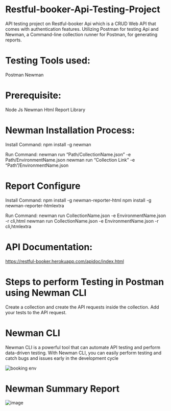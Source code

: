 # Restful-booker-Api-Testing-Project
API testing project on Restful-booker Api which is a CRUD Web API that comes with authentication features. Utilizing Postman for testing Api and Newman, a Command-line collection runner for Postman, for generating reports.

# Testing Tools used:
Postman
Newman

# Prerequisite:
Node Js
Newman
Html Report Library

# Newman Installation Process:
Install Command:
npm install -g newman

Run Command: 
newman run “Path/CollectionName.json” -e Path/EnvironmentName.json
newman run “Collection Link” -e “Path”/EnvironmentName.json

# Report Configure
Install Command:
npm install -g newman-reporter-html
npm install -g newman-reporter-htmlextra

Run Command: 
newman run CollectionName.json -e EnvironmentName.json -r cli,html
newman run CollectionName.json -e EnvironmentName.json -r cli,htmlextra


# API Documentation:
https://restful-booker.herokuapp.com/apidoc/index.html

# Steps to perform Testing in Postman using Newman CLI
Create a collection and create the API requests inside the collection. Add your tests to the API request.

# Newman CLI
Newman CLI is a powerful tool that can automate API testing and perform data-driven testing. With Newman CLI, you can easily perform testing and catch bugs and issues early in the development cycle

![booking env](https://github.com/nowmezaman/Restful-booker-Api-Testing-Project/assets/17945810/f750c296-7e87-4f64-88d5-c445cffaa545)


# Newman Summary Report

![image](https://github.com/nowmezaman/Restful-booker-Api-Testing-Project/assets/17945810/bd9aba61-3ffc-40b3-bdc9-3cce16e0f492)





